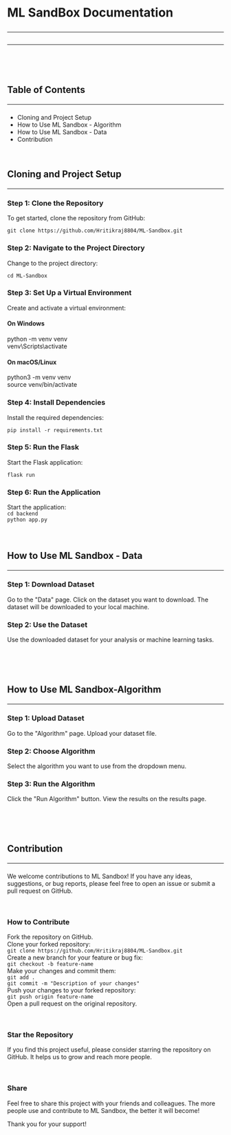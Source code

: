 # ML SandBox Documentation<hr><hr><br>

## Table of Contents<hr>
- Cloning and Project Setup
- How to Use ML Sandbox - Algorithm
- How to Use ML Sandbox - Data
- Contribution

<br>

## Cloning and Project Setup<hr>

### Step 1: Clone the Repository
To get started, clone the repository from GitHub:<br>
```
git clone https://github.com/Hritikraj8804/ML-Sandbox.git
```

### Step 2: Navigate to the Project Directory
Change to the project directory:<br>
```
cd ML-Sandbox
```

### Step 3: Set Up a Virtual Environment
Create and activate a virtual environment:<br>
#### On Windows
python -m venv venv<br>
venv\Scripts\activate

#### On macOS/Linux
python3 -m venv venv<br>
source venv/bin/activate

### Step 4: Install Dependencies
Install the required dependencies:<br>
```
pip install -r requirements.txt
```

### Step 5: Run the Flask
Start the Flask application:<br>
```
flask run
```

### Step 6: Run the Application
Start the  application:<br>
`
cd backend
`<br>
`
python app.py
`
<br><br><br>

## How to Use ML Sandbox - Data<hr>
### Step 1: Download Dataset
Go to the "Data" page. Click on the dataset you want to download. The dataset will be downloaded to your local machine.

### Step 2: Use the Dataset
Use the downloaded dataset for your analysis or machine learning tasks.

<br><br><br>
## How to Use ML Sandbox-Algorithm<hr>

### Step 1: Upload Dataset
 Go to the "Algorithm" page.
 Upload your dataset file.

### Step 2: Choose Algorithm
 Select the algorithm you want to use from the dropdown menu.

### Step 3: Run the Algorithm
 Click the "Run Algorithm" button.
 View the results on the results page.

<br><br><br>

## Contribution<hr>
We welcome contributions to ML Sandbox! If you have any ideas, suggestions, or bug reports, please feel free to open an issue or submit a pull request on GitHub.

<br>

### How to Contribute
Fork the repository on GitHub.<br>
Clone your forked repository:<br>
`
 git clone https://github.com/Hritikraj8804/ML-Sandbox.git
`<br>
Create a new branch for your feature or bug fix:<br>
`
 git checkout -b feature-name
`<br>
Make your changes and commit them:<br>
`
 git add .
`<br>
`
 git commit -m "Description of your changes"
`<br>
Push your changes to your forked repository:<br>
`
 git push origin feature-name
`<br>
Open a pull request on the original repository.

<br>

### Star the Repository
If you find this project useful, please consider starring the repository on GitHub. It helps us to grow and reach more people.

<br>

### Share
Feel free to share this project with your friends and colleagues. The more people use and contribute to ML Sandbox, the better it will become!

Thank you for your support!